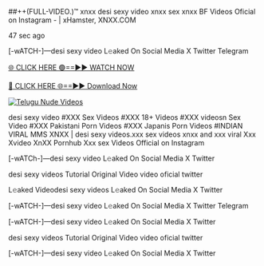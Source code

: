 ##++(FULL-VIDEO.)™ xnxx desi sexy video xnxx sex xnxx BF Videos Oficial on Instagram - | xHamster, XNXX.COM


47 sec ago

[-wATCH-]—desi sexy video L𝚎aked On Social Media X Twitter Telegram

[🌐 CLICK HERE 🟢==►► WATCH NOW](https://viral-xone.blogspot.com/2025/01/valovideo.html)

[🔴 CLICK HERE 🌐==►► Download Now](https://viral-xone.blogspot.com/2025/01/valovideo.html)

[![Telugu Nude Videos](https://i.imgur.com/dJHk4Zq.gif)](https://viral-xone.blogspot.com/2025/01/valovideo.html)

desi sexy video #XXX Sex Videos #XXX 18+ Videos #XXX videosn Sex Video #XXX Pakistani Porn Videos #XXX Japanis Porn Videos #INDIAN VIRAL MMS XNXX | desi sexy videos.xxx sex videos xnxx and xxx viral Xxx Xvideo XnXX Pornhub Xxx sex Videos Official on Instagram

[-wATCh-]—desi sexy video L𝚎aked On Social Media X Twitter

desi sexy videos Tutorial Original Video video oficial twitter

L𝚎aked Videodesi sexy videos L𝚎aked On Social Media X Twitter

[-wATCH-]—desi sexy video L𝚎aked On Social Media X Twitter Telegram

[-wATCH-]—desi sexy video L𝚎aked On Social Media X Twitter

desi sexy videos Tutorial Original Video video oficial twitter

[-wATCH-]—desi sexy video L𝚎aked On Social Media X Twitter